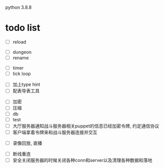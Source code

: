 python 3.8.8

# todo list

- [ ] reload
<!-- - [ ] puppet -->
<!-- - [ ] avatar -->
- [ ] dungeon
- [ ] rename
<!-- - [ ] exception 以及 各种抛出 -->
- [ ] timer
- [ ] tick loop
<!-- - [ ] etcd -->
<!-- - [ ] server call cli -->
<!-- - [ ] rpc_method装饰器的参数不一定要是tuple -->
- [ ] 加上type hint
- [ ] 配表导表工具
<!-- - [  ] 日志 -->
- [ ] 加密
- [ ] 压缩
- [ ] db
- [ ] test
- [ ] 大厅服务器通知战斗服务器相关puppet的信息已经加密令牌, 约定通信协议
- [ ] 客户端拿着令牌来和战斗服务器连接并交互
<!-- - [ ] 各个战斗服务器之间的协同center stub -->
- [ ] 录像回放, 直播
<!-- - [ ] 配置json解析与初始化 -->
- [ ] 断线重连
- [ ] 安全关闭服务器的时候关闭各种conn和server以及清理各种数据和落地